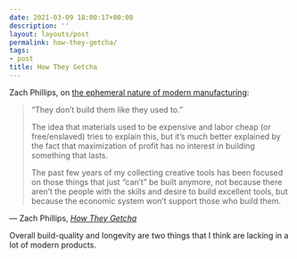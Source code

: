 ```yaml
---
date: 2021-03-09 18:00:17+00:00
description: ''
layout: layouts/post
permalink: how-they-getcha/
tags:
- post
title: How They Getcha
---
```


<p>Zach Phillips, on <a href="https://little.zachphillips.blog/2021/03/09/how-they-getcha.html">the ephemeral nature of modern manufacturing</a>:</p>
<blockquote>
<p>“They don’t build them like they used to.”</p>
<p>The idea that materials used to be expensive and labor cheap (or free/enslaved) tries to explain this, but it’s much better explained by the fact that maximization of profit has no interest in building something that lasts.</p>
<p>The past few years of my collecting creative tools has been focused on those things that just “can’t” be built anymore, not because there aren’t the people with the skills and desire to build excellent tools, but because the economic system won’t support those who build them.</p>
</blockquote>
<figcaption>
— Zach Phillips, <cite><a href="https://little.zachphillips.blog/2021/03/09/how-they-getcha.html">How They Getcha</a></cite>
</figcaption>

<p>Overall build-quality and longevity are two things that I think are lacking in a lot of modern products.</p>
